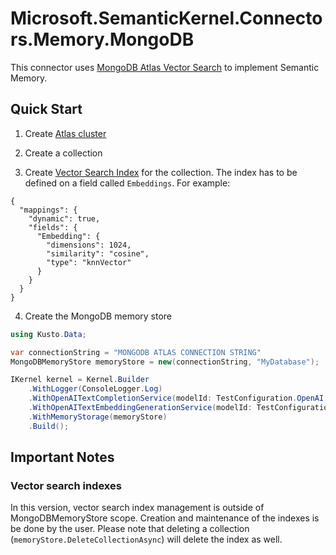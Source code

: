 ﻿# Microsoft.SemanticKernel.Connectors.Memory.MongoDB

This connector uses [MongoDB Atlas Vector Search](https://www.mongodb.com/products/platform/atlas-vector-search) to implement Semantic Memory.

## Quick Start

1. Create [Atlas cluster](https://www.mongodb.com/docs/atlas/getting-started/)

2. Create a collection

3. Create [Vector Search Index](https://www.mongodb.com/docs/atlas/atlas-search/knn-beta/) for the collection.
The index has to be defined on a field called ```Embeddings```. For example:
```
{
  "mappings": {
    "dynamic": true,
    "fields": {
      "Embedding": {
        "dimensions": 1024,
        "similarity": "cosine",
        "type": "knnVector"
      }
    }
  }
}
```

4. Create the MongoDB memory store
```csharp
using Kusto.Data;

var connectionString = "MONGODB ATLAS CONNECTION STRING"
MongoDBMemoryStore memoryStore = new(connectionString, "MyDatabase");

IKernel kernel = Kernel.Builder
    .WithLogger(ConsoleLogger.Log)
    .WithOpenAITextCompletionService(modelId: TestConfiguration.OpenAI.ModelId, apiKey: TestConfiguration.OpenAI.ApiKey)
    .WithOpenAITextEmbeddingGenerationService(modelId: TestConfiguration.OpenAI.EmbeddingModelId, apiKey: TestConfiguration.OpenAI.ApiKey)
    .WithMemoryStorage(memoryStore)
    .Build();
```

## Important Notes

### Vector search indexes
In this version, vector search index management is outside of MongoDBMemoryStore scope.
Creation and maintenance of the indexes is be done by the user. Please note that deleting a collection
(```memoryStore.DeleteCollectionAsync```) will delete the index as well.
